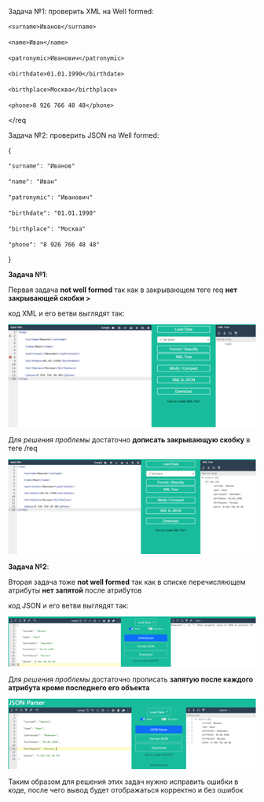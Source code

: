 Задача №1: проверить XML на Well formed:

<req>

    <surname>Иванов</surname>

    <name>Иван</name>

    <patronymic>Иванович</patronymic>

    <birthdate>01.01.1990</birthdate>

    <birthplace>Москва</birthplace>

    <phone>8 926 766 48 48</phone>
</req

Задача №2: проверить JSON на Well formed:

{

    "surname": "Иванов"

    "name": "Иван"

    "patronymic": "Иванович"

    "birthdate": "01.01.1990"

    "birthplace": "Москва"

    "phone": "8 926 766 48 48"
}

**Задача №1**:

Первая задача **not well formed** так как в закрывающем теге req **нет закрывающей скобки >**

код XML и его ветви выглядят так:

![Задача1](Задача1.png)

Для *решения проблемы* достаточно **дописать закрывающую скобку** в теге /req


![Задача1_1](Задача1_1.png)

**Задача №2**:

Вторая задача тоже **not well formed** так как в списке перечисляющем атрибуты **нет запятой** после атрибутов

код JSON и его ветви выглядят так:

![Задача2](Задача2.png)

Для *решения проблемы* достаточно прописать **запятую после каждого атрибута кроме последнего его объекта**

![Задача2_1](Задача2_1.png)

Таким образом для решения этих задач нужно исправить ошибки в коде, после чего вывод будет отображаться корректно и без ошибок